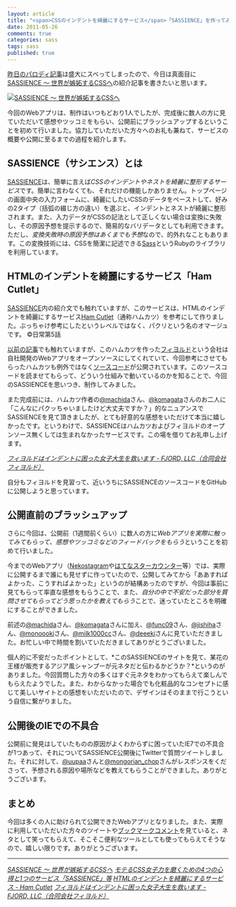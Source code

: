 ```yaml
---
layout: article
title: "<span>CSSのインデントを綺麗にするサービス</span>「SASSIENCE」を作ってみた"
date: 2011-05-26
comments: true
categories: sass
tags: sass
published: true
---
```


[昨日のパロディ記事](/2011/05/25/css-joshiryoku-web-service-sassience)は盛大にスベってしまったので、今日は真面目に[SASSIENCE ～ 世界が嫉妬するCSSへ](http://sassience.com/)の紹介記事を書きたいと思います。

[![SASSIENCE ～ 世界が嫉妬するCSSへ](/assets/common/logo-sassience.gif)](http://sassience.com/)

今回のWebアプリは、制作はいつもどおり1人でしたが、完成後に数人の方に見ていただいて感想やツッコミをもらい、公開前にブラッシュアップするということを初めて行いました。協力していただいた方々へのお礼も兼ねて、サービスの概要や公開に至るまでの過程を紹介します。

<!-- READMORE -->

## SASSIENCE（サシエンス）とは

[SASSIENCE](http://sassience.com/)は、簡単に言えば*CSSのインデントやネストを綺麗に整形するサービス*です。簡単に言わなくても、それだけの機能しかありません。トップページの画面中央の入力フォームに、綺麗にしたいCSSのデータをペーストして、好みの2タイプ（括弧の綴じ方の違い）を選ぶと、インデントとネストが綺麗に整形されます。また、入力データがCSSの記法として正しくない場合は変換に失敗し、その原因予想を提示するので、簡易的なバリデータとしても利用できます。ただし、*変換失敗時の原因予想はあくまでも予想*なので、的外れなこともあります。この変換技術には、CSSを簡潔に記述できる[Sass](http://sass-lang.com/)というRubyのライブラリを利用しています。


## HTMLのインデントを綺麗にするサービス「Ham Cutlet」

[SASSIENCE](http://sassience.com/)内の紹介文でも触れていますが、このサービスは、HTMLのインデントを綺麗にするサービス[Ham Cutlet](http://hamcutlet.fjord.jp/)（通称ハムカツ）を参考にして作りました。ぶっちゃけ参考にしたというレベルではなく、パクリという名のオマージュです。 &copy;日常第5話

[以前の記事](/2011/05/06/ruby-heroku-web-app-development-tips-8)でも触れていますが、このハムカツを作った[フィヨルド](http://fjord.jp/love/534.html)という会社は自社開発のWebアプリをオープンソースにしてくれていて、今回参考にさせてもらったハムカツも例外ではなく[ソースコード](https://github.com/komagata/hamcutlet)が公開されています。このソースコードを読ませてもらって、どういう仕組みで動いているのかを知ることで、今回のSASSIENCEを思いつき、制作してみました。

また完成前には、ハムカツ作者の[@machida](http://twitter.com/#!/machida)さん、[@komagata](http://twitter.com/#!/komagata)さんのお二人に「こんなにパクッちゃいましたけど大丈夫ですか？」的なニュアンスでSASSIENCEを見て頂きましたが、とても好意的な感想をいただけて本当に嬉しかったです。というわけで、SASSIENCEはハムカツおよびフィヨルドのオープンソース無くしては生まれなかったサービスです。この場を借りてお礼申し上げます。

<cite>[フィヨルドはインデントに困った女子大生を救います - FJORD, LLC（合同会社フィヨルド）](http://fjord.jp/love/814.html)</cite>

自分もフィヨルドを見習って、近いうちにSASSIENCEのソースコードをGitHubに公開しようと思っています。


## 公開直前のブラッシュアップ

さらに今回は、公開前（1週間前くらい）に数人の方に*Webアプリを実際に触ってみてもらって、感想やツッコミなどのフィードバックをもらう*ということを初めて行いました。

今までのWebアプリ（[Nekostagram](http://nekostagram.heroku.com/)や[はてなスターカウンター](http://hatenastar.heroku.com/)等）では、実際に公開するまで誰にも見せずに作っていたので、公開してみてから「ああすればよかった、こうすればよかった」というのが結構あったのですが、今回は事前に見てもらって率直な感想をもらうことで、また、*自分の中で不安だった部分を質問させてもらってどう思ったかを教えてもらう*ことで、迷っていたところを明確にすることができました。

前述の[@machida](http://twitter.com/#!/machida)さん、[@komagata](http://twitter.com/#!/komagata)さんに加え、[@func09](http://twitter.com/#!/func09)さん、[@jishiha](http://twitter.com/#!/jishiha)さん、[@monoooki](http://twitter.com/#!/monoooki)さん、[@milk1000cc](http://twitter.com/#!/milk1000cc)さん、[@deeeki](http://twitter.com/#!/deeeki)さんに見ていただきました。お忙しい中で時間を割いていただきましてありがとうございました。

個人的に不安だったポイントとして、*このSASSIENCEのサイトを見て、某花の王様が販売するアジア風シャンプーが元ネタだと伝わるかどうか？*というのがありました。今回質問した方々の多くはすぐ元ネタをわかってもらえて楽しんでもらえたようでした。また、わからなかった場合でも化粧品的なコンセプトに感じて美しいサイトとの感想をいただいたので、デザインはそのままで行こうという自信に繋がりました。


## 公開後のIEでの不具合

公開前に発見はしていたものの原因がよくわからずに困っていたIE7での不具合が1つあって、それについてSASSIENCE公開後にTwitterで質問ツイートしました。それに対して、[@uupaa](http://twitter.com/#!/uupaa)さんと[@mongorian_chop](http://twitter.com/#!/mongorian_chop)さんがレスポンスをくださって、予想される原因や場所などを教えてもらうことができました。ありがとうございます。


## まとめ

今回は多くの人に助けられて公開できたWebアプリとなりました。また、実際に利用していただいた方々のツイートや[ブックマークコメント](http://b.hatena.ne.jp/entry/sassience.com/)を見ていると、ネタとして笑ってもらえて、そこそこ便利なツールとしても使ってもらえてそうなので、嬉しい限りです。ありがとうございます。

* * *

<cite>[SASSIENCE ～ 世界が嫉妬するCSSへ](http://sassience.com/)</cite>
<cite>[モテるCSS女子力を磨くための4つの心得と1つのサービス「SASSIENCE」等](/2011/05/25/css-joshiryoku-web-service-sassience)</cite>
<cite>[HTMLのインデントを綺麗にするサービス - Ham Cutlet](http://hamcutlet.fjord.jp/)</cite>
<cite>[フィヨルドはインデントに困った女子大生を救います - FJORD, LLC（合同会社フィヨルド）](http://fjord.jp/love/814.html)</cite>


